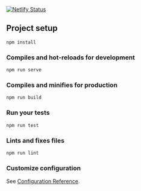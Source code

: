 [![Netlify Status](https://api.netlify.com/api/v1/badges/0987cc25-5679-4228-8ae8-162f46354056/deploy-status)](https://app.netlify.com/sites/priceless-lamport-f629a3/deploys)

## Project setup

```
npm install
```

### Compiles and hot-reloads for development

```
npm run serve
```

### Compiles and minifies for production

```
npm run build
```

### Run your tests

```
npm run test
```

### Lints and fixes files

```
npm run lint
```

### Customize configuration

See [Configuration Reference](https://cli.vuejs.org/config/).
